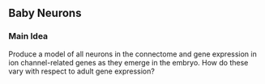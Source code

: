 ## Baby Neurons

### Main Idea
Produce a model of all neurons in the connectome and gene expression in ion channel-related genes as they emerge in the embryo. How do these vary with respect to adult gene expression?
